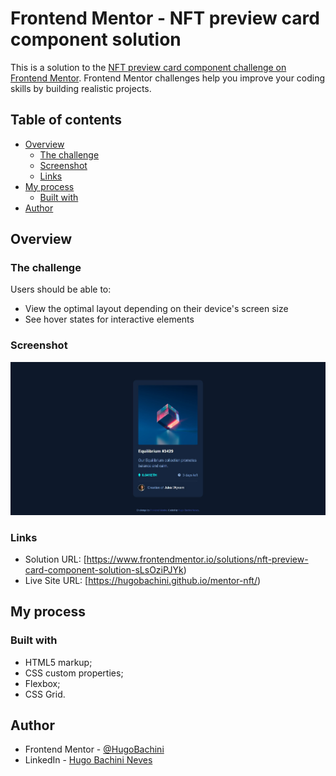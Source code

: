 # Frontend Mentor - NFT preview card component solution

This is a solution to the [NFT preview card component challenge on Frontend Mentor](https://www.frontendmentor.io/challenges/nft-preview-card-component-SbdUL_w0U). Frontend Mentor challenges help you improve your coding skills by building realistic projects. 

## Table of contents

- [Overview](#overview)
  - [The challenge](#the-challenge)
  - [Screenshot](#screenshot)
  - [Links](#links)
- [My process](#my-process)
  - [Built with](#built-with)
- [Author](#author)

## Overview

### The challenge

Users should be able to:

- View the optimal layout depending on their device's screen size
- See hover states for interactive elements

### Screenshot

![](./images/nft-screenshot.jpg)

### Links

- Solution URL: [https://www.frontendmentor.io/solutions/nft-preview-card-component-solution-sLsOziPJYk)
- Live Site URL: [https://hugobachini.github.io/mentor-nft/)

## My process

### Built with

- HTML5 markup;
- CSS custom properties;
- Flexbox;
- CSS Grid.

## Author

- Frontend Mentor - [@HugoBachini](https://www.frontendmentor.io/profile/HugoBachini)
- LinkedIn - [Hugo Bachini Neves](https://www.linkedin.com/in/hugo-bachini-neves-310556277/)

